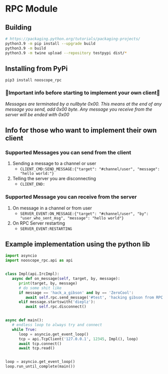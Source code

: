 # RPC Module

## Building
```bash
# https://packaging.python.org/tutorials/packaging-projects/
python3.9 -m pip install --upgrade build
python3.9 -m build
python3.9 -m twine upload --repository testpypi dist/*
```

## Installing from PyPi

`pip3 install nooscope_rpc`

### 🚨Important info before starting to implement your own client🚨
*Messages are terminated by a nullbyte 0x00. 
This means at the end of any message you send, add 0x00 byte. Any message you 
receive from the server will be ended with 0x00*

## Info for those who want to implement their own client

### Supported Messages you can send from the client
1. Sending a message to a channel or user
   - `CLIENT_CMD:SEND_MESSAGE:{"target": "#channel/user", "message": "hello world:"}`
2. Telling the server you are disconnecting
   - `CLIENT_END:`

### Supported Message you can receive from the server
1. On message in a channel or from user
   - `SERVER_EVENT:ON_MESSAGE:{"target": "#channel/user", "by": "user_who_sent_msg", "message": "hello world"}`
2. On RPC Server restarting
   - `SERVER_EVENT:RESTARTING`


## Example implementation using the python lib

```python
import asyncio
import nooscope_rpc.api as api


class Impl(api.IrcImpl):
   async def on_message(self, target, by, message):
      print(target, by, message)
      # do some shit like
      if message == 'hack_a_gibson' and by == 'ZeroCool':
         await self.rpc.send_message('#test', 'hacking gibson from RPC')
      elif message.startswith('dieplz'):
         await self.rpc.disconnect()


async def main():
   # endless loop to always try and connect
   while True:
      loop = asyncio.get_event_loop()
      tcp = api.TcpClient('127.0.0.1', 12345, Impl(), loop)
      await tcp.connect()
      await tcp.read()


loop = asyncio.get_event_loop()
loop.run_until_complete(main())
```